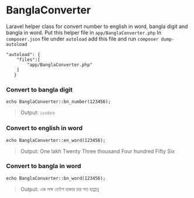 # BanglaConverter
Laravel helper class for convert number to english in word, bangla digit and bangla in word. Put this helper file in `app/BanglaConverter.php` 
In `composer.json` file under `autoload` add this file and run `composer dump-autoload`

    "autoload": {
        "files":[
            "app/BanglaConverter.php"
        ]
       }

### Convert to bangla digit
    
    echo BanglaConverter::bn_number(123456);

> Output: ১২৩৪৫৬
    
### Convert to english in word
    
    echo BanglaConverter::en_word(123456);
    
> Output: One lakh Twenty Three thousand Four hundred Fifty Six
    
### Convert to bangla in word
    
    echo BanglaConverter::bn_word(123456);
    
> Output: এক লক্ষ তেইশ হাজার চার শত ছাপ্পান্ন 
